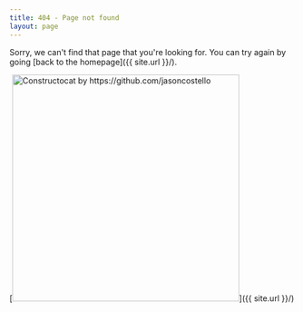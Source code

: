 ```yaml
---
title: 404 - Page not found
layout: page
---
```


Sorry, we can't find that page that you're looking for. You can try again by going [back to the homepage]({{ site.url }}/).

[<img src="{{ site.url }}/images/404.jpg" alt="Constructocat by https://github.com/jasoncostello" style="width: 400px;"/>]({{ site.url }}/)
